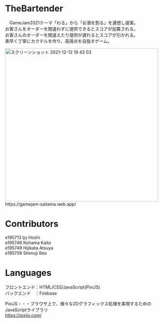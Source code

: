 # TheBartender
　GameJam2021テーマ「わる」から「お酒を割る」を連想し提案。  
お客さんをオーダーを間違わずに提供できるとスコアが加算される。  
お客さんのオーダーを間違えたり提供が遅れるとスコアが引かれる。  
素早く丁寧にカクテルを作り、高得点を目指すゲーム。  
  
<img width="500" alt="スクリーンショット 2021-12-12 19 43 03" src="https://user-images.githubusercontent.com/57646279/145709236-caa7837c-44a7-4145-b52a-a17215868fbd.png">  
https://gamejam-saitama.web.app/
  
# Contributors
e195713   Iju Hoshi  
e195746   Kohama Kaito  
e195749   Hijikata Atsuya  
e195758   Shimoji Reo  
  
  
  
# Languages
フロントエンド：HTML/CSS/JavaScript(PixiJS)  
バックエンド　：Firebase
  
PixiJS・・・ブラウザ上で、様々な2Dグラフィックス処理を実現するためのJavaScriptライブラリ  
https://pixijs.com/

